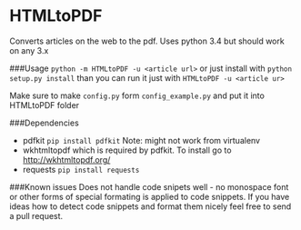 
# HTMLtoPDF
Converts articles on the web to the pdf.
Uses python 3.4 but should work on any 3.x

###Usage
`python -m HTMLtoPDF -u <article url>` or just install with `python setup.py install`
than you can run it just with `HTMLtoPDF -u <article ur>`

Make sure to make `config.py` form `config_example.py` and put it into HTMLtoPDF folder

###Dependencies
* pdfkit `pip install pdfkit` Note: might not work from virtualenv
* wkhtmltopdf which is required by pdfkit. To install go to http://wkhtmltopdf.org/
* requests `pip install requests`


###Known issues
Does not handle code snipets well - no monospace font or other forms of special formating is applied to code snippets. If you have ideas how to detect code snippets and format them nicely feel free to send a pull request.